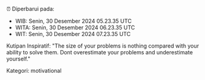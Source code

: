 ⏰ Diperbarui pada:
- WIB: Senin, 30 Desember 2024 05.23.35 UTC
- WITA: Senin, 30 Desember 2024 06.23.35 UTC
- WIT: Senin, 30 Desember 2024 07.23.35 UTC

Kutipan Inspiratif:
"The size of your problems is nothing compared with your ability to solve them. Dont overestimate your problems and underestimate yourself."


Kategori: motivational

